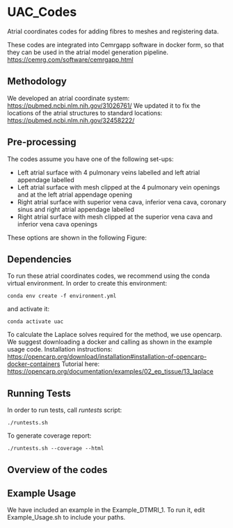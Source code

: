 # UAC_Codes
Atrial coordinates codes for adding fibres to meshes and registering data.

These codes are integrated into Cemrgapp software in docker form, so that they can be used in the atrial model generation pipeline. https://cemrg.com/software/cemrgapp.html

## Methodology
We developed an atrial coordinate system: https://pubmed.ncbi.nlm.nih.gov/31026761/
We updated it to fix the locations of the atrial structures to standard locations: https://pubmed.ncbi.nlm.nih.gov/32458222/


## Pre-processing
The codes assume you have one of the following set-ups:
- Left atrial surface with 4 pulmonary veins labelled and left atrial appendage labelled
- Left atrial surface with mesh clipped at the 4 pulmonary vein openings and at the left atrial appendage opening
- Right atrial surface with superior vena cava, inferior vena cava, coronary sinus and right atrial appendage labelled
- Right atrial surface with mesh clipped at the superior vena cava and inferior vena cava openings

These options are shown in the following Figure:



## Dependencies
To run these atrial coordinates codes, we recommend using the conda virtual environment. In order to create this environment:
```
conda env create -f environment.yml
```
and activate it:
```
conda activate uac
```

To calculate the Laplace solves required for the method, we use opencarp. We suggest downloading a docker and calling as shown in the example usage code. Installation instructions: https://opencarp.org/download/installation#installation-of-opencarp-docker-containers
Tutorial here: https://opencarp.org/documentation/examples/02_ep_tissue/13_laplace

## Running Tests
In order to run tests, call *runtests* script:
```
./runtests.sh
```

To generate coverage report:
```
./runtests.sh --coverage --html
```

## Overview of the codes


## Example Usage
We have included an example in the Example_DTMRI_1. To run it, edit Example_Usage.sh to include your paths.
